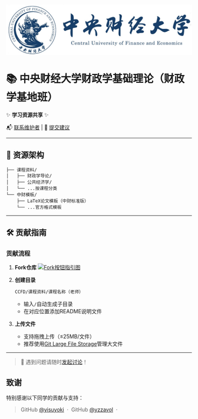 <div align="center">
  <img src="https://github.com/luzhiyu-econ/CCFD/blob/main/zhongcai.png" alt="中财校徽">
</div>

# 📚 中央财经大学财政学基础理论（财政学基地班）

✨ **学习资源共享** ✨

📬 [联系维护者](mailto:mark.lu589698@outlook.com) | 📝 [提交建议](https://github.com/luzhiyu-econ/CCFD/issues)



---

## 📂 资源架构
```bash
├── 课程资料/
│   ├── 财政学导论/
│   ├── 公共经济学/
│   └── ...按课程分类
└── 中财模板/
    ├── LaTeX论文模板（中财标准版）
    └── ...官方格式模板
```

---

## 🛠️ 贡献指南

### 贡献流程
1. **Fork仓库**
   [![Fork按钮指引图](https://img.icons8.com/fluency/48/000000/code-fork.png)](https://docs.github.com/get-started/quickstart/fork-a-repo)

2. **创建目录**
   ```bash
   CCFD/课程资料/课程名称（老师）
   ```
   - 输入`/`自动生成子目录
   - 在对应位置添加README说明文件

3. **上传文件**
   - 支持拖拽上传（≤25MB/文件）
   - 推荐使用[Git Large File Storage](https://git-lfs.github.com/)管理大文件

---


> 🌱 遇到问题请随时[发起讨论](https://github.com/luzhiyu-econ/CCFD/discussions)！

## 致谢

特别感谢以下同学的贡献与支持：

> GitHub [@yisuyoki](https://github.com/yisuyoki) &nbsp;&middot;&nbsp;
> GitHub [@yzzavol](https://github.com/yzzavol) &nbsp;&middot;&nbsp;

